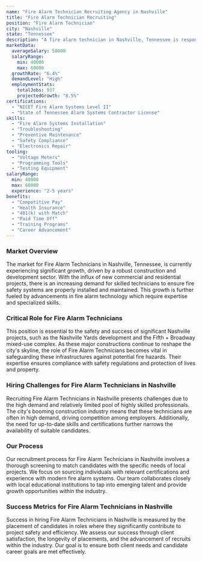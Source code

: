 ```yaml
---
name: "Fire Alarm Technician Recruiting Agency in Nashville"
title: "Fire Alarm Technician Recruiting"
position: "Fire Alarm Technician"
city: "Nashville"
state: "Tennessee"
description: "A fire alarm technician in Nashville, Tennessee is responsible for installing, maintaining, and troubleshooting fire alarm systems."
marketData:
  averageSalary: 50000
  salaryRange:
    min: 40000
    max: 60000
  growthRate: "6.4%"
  demandLevel: "High"
  employmentStats:
    totalJobs: 937
    projectedGrowth: "8.5%"
certifications:
  - "NICET Fire Alarm Systems Level II"
  - "State of Tennessee Alarm Systems Contractor License"
skills:
  - "Fire Alarm Systems Installation"
  - "Troubleshooting"
  - "Preventive Maintenance"
  - "Safety Compliance"
  - "Electronics Repair"
tooling:
  - "Voltage Meters"
  - "Programming Tools"
  - "Testing Equipment"
salaryRange:
  min: 40000
  max: 60000
  experience: "2-5 years"
benefits:
  - "Competitive Pay"
  - "Health Insurance"
  - "401(k) with Match"
  - "Paid Time Off"
  - "Training Programs"
  - "Career Advancement"
---
```


### Market Overview
The market for Fire Alarm Technicians in Nashville, Tennessee, is currently experiencing significant growth, driven by a robust construction and development sector. With the influx of new commercial and residential projects, there is an increasing demand for skilled technicians to ensure fire safety systems are properly installed and maintained. This growth is further fueled by advancements in fire alarm technology which require expertise and specialized skills.

### Critical Role for Fire Alarm Technicians
This position is essential to the safety and success of significant Nashville projects, such as the Nashville Yards development and the Fifth + Broadway mixed-use complex. As these major constructions continue to reshape the city's skyline, the role of Fire Alarm Technicians becomes vital in safeguarding these infrastructures against potential fire hazards. Their expertise ensures compliance with safety regulations and protection of lives and property.

### Hiring Challenges for Fire Alarm Technicians in Nashville
Recruiting Fire Alarm Technicians in Nashville presents challenges due to the high demand and relatively limited pool of highly skilled professionals. The city's booming construction industry means that these technicians are often in high demand, driving competition among employers. Additionally, the need for up-to-date skills and certifications further narrows the availability of suitable candidates.

### Our Process
Our recruitment process for Fire Alarm Technicians in Nashville involves a thorough screening to match candidates with the specific needs of local projects. We focus on sourcing individuals with relevant certifications and experience with modern fire alarm systems. Our team collaborates closely with local educational institutions to tap into emerging talent and provide growth opportunities within the industry.

### Success Metrics for Fire Alarm Technicians in Nashville
Success in hiring Fire Alarm Technicians in Nashville is measured by the placement of candidates in roles where they significantly contribute to project safety and efficiency. We assess our success through client satisfaction, the longevity of placements, and the advancement of recruits within the industry. Our goal is to ensure both client needs and candidate career goals are met effectively.